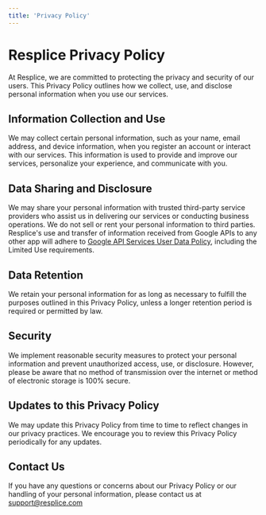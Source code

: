 ```yaml
---
title: 'Privacy Policy'
---
```


# Resplice Privacy Policy

At Resplice, we are committed to protecting the privacy and security of our users. This Privacy Policy outlines how we collect, use, and disclose personal information when you use our services.

## Information Collection and Use

We may collect certain personal information, such as your name, email address, and device information, when you register an account or interact with our services. This information is used to provide and improve our services, personalize your experience, and communicate with you.

## Data Sharing and Disclosure

We may share your personal information with trusted third-party service providers who assist us in delivering our services or conducting business operations. We do not sell or rent your personal information to third parties. Resplice's use and transfer of information received from Google APIs to any other app will adhere to [Google API Services User Data Policy](https://developers.google.com/terms/api-services-user-data-policy#additional_requirements_for_specific_api_scopes), including the Limited Use requirements.

## Data Retention

We retain your personal information for as long as necessary to fulfill the purposes outlined in this Privacy Policy, unless a longer retention period is required or permitted by law.

## Security

We implement reasonable security measures to protect your personal information and prevent unauthorized access, use, or disclosure. However, please be aware that no method of transmission over the internet or method of electronic storage is 100% secure.

## Updates to this Privacy Policy

We may update this Privacy Policy from time to time to reflect changes in our privacy practices. We encourage you to review this Privacy Policy periodically for any updates.

## Contact Us

If you have any questions or concerns about our Privacy Policy or our handling of your personal information, please contact us at [support@resplice.com](mailto:support@resplice.com)
